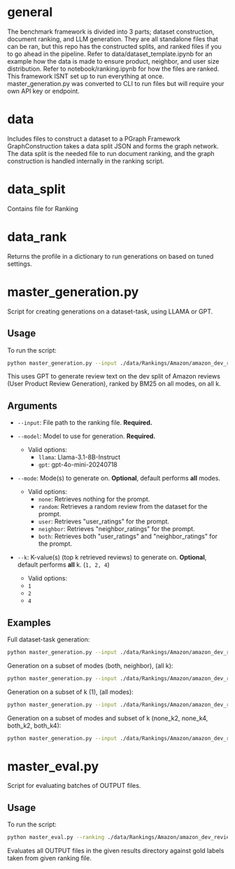 # general
The benchmark framework is divided into 3 parts; dataset construction, document ranking, and LLM generation. They are all standalone files that can be ran, but this repo has the constructed splits, and ranked files if you to go ahead in the pipeline. Refer to data/dataset_template.ipynb for an example how the data is made to ensure product, neighbor, and user size distribution. Refer to notebook/ranking.ipynb for how the files are ranked. This framework ISNT set up to run everything at once. master_generation.py was converted to CLI to run files but will require your own API key or endpoint.

# data
Includes files to construct a dataset to a PGraph Framework
GraphConstruction takes a data split JSON and forms the graph network. The data split is the needed file to run document ranking, and the graph construction is handled internally in the ranking script.

# data_split
Contains file for Ranking

# data_rank 
Returns the profile in a dictionary to run generations on based on tuned settings.

# master_generation.py
Script for creating generations on a dataset-task, using LLAMA or GPT.

## Usage
To run the script:
```bash
python master_generation.py --input ./data/Rankings/Amazon/amazon_dev_reviewText_bm25.json --model gpt
```
This uses GPT to generate review text on the dev split of Amazon reviews (User Product Review Generation), ranked by BM25 on all modes, on all k.


## Arguments

- `--input`: File path to the ranking file. **Required.**
  
- `--model`: Model to use for generation. **Required.**
  - Valid options:
    - `llama`: Llama-3.1-8B-Instruct
    - `gpt`: gpt-4o-mini-20240718

- `--mode`: Mode(s) to generate on. **Optional**, default performs **all** modes.
  - Valid options:
    - `none`: Retrieves nothing for the prompt.
    - `random`: Retrieves a random review from the dataset for the prompt.
    - `user`: Retrieves "user_ratings" for the prompt.
    - `neighbor`: Retrieves "neighbor_ratings" for the prompt.
    - `both`: Retrieves both "user_ratings" and "neighbor_ratings" for the prompt.


- `--k`: K-value(s) (top k retrieved reviews) to generate on. **Optional**, default performs **all** k. (`1, 2, 4`)
    - Valid options:
    - `1`
    - `2` 
    - `4`
  

## Examples

Full dataset-task generation:
```bash
python master_generation.py --input ./data/Rankings/Amazon/amazon_dev_reviewText_bm25.json --model gpt
```

Generation on a subset of modes (both, neighbor), (all k):
```bash
python master_generation.py --input ./data/Rankings/Amazon/amazon_dev_reviewText_bm25.json --model gpt --mode both neighbor 
```

Generation on a subset of k (1), (all modes):
```bash
python master_generation.py --input ./data/Rankings/Amazon/amazon_dev_reviewText_bm25.json --model gpt --k 1
```

Generation on a subset of modes and subset of k (none_k2, none_k4, both_k2, both_k4):
```bash
python master_generation.py --input ./data/Rankings/Amazon/amazon_dev_reviewText_bm25.json --model gpt --mode none both --k 2 4
```

# master_eval.py
Script for evaluating batches of OUTPUT files.

## Usage
To run the script:
```bash
python master_eval.py --ranking ./data/Rankings/Amazon/amazon_dev_reviewText_bm25.json --results ./results/amazon_dev_reviewText_GPT_bm25
```
Evaluates all OUTPUT files in the given results directory against gold labels taken from given ranking file.
